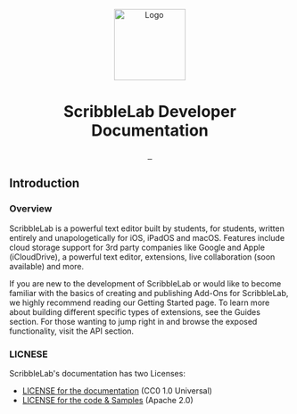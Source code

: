 <p align="center">
  <img src="https://github.com/ScribbleLabApp/ScribbleLab/assets/129311622/d0f29969-ca3a-42c8-91d4-a3d437226ed9" alt="Logo" height="128">
  <h1 align="center">ScribbleLab Developer Documentation</h1>
</p>

<p align="center">
  <a aria-label="Follow CodeMaster on Github" href="https://github.com/ScribbleLabApp" target="_blank">
    <img alt="" src="https://img.shields.io/badge/Follow%20@ScribbleLabApp-black.svg?style=for-the-badge&logo=Github">
  </a>
  <a aria-label="Read the Documentation" href="https://scribblelabapp.github.io/ScribbleLab/" target="_blank">
    <img alt="" src="https://img.shields.io/badge/Documentation-black.svg?style=for-the-badge&logo=readthedocs&logoColor=blue">
  </a>
  <a aria-label="Join the community on Discord (Soon)" href="" target="_blank">
    <img alt="" src="https://img.shields.io/badge/Join%20the%20community%20(Soon)-black.svg?style=for-the-badge&logo=Discord">
  </a>
</p>

## Introduction

### Overview
ScribbleLab is a powerful text editor built by students, for students, written entirely and unapologetically for iOS, iPadOS and macOS. Features include cloud storage support for 3rd party companies like Google and Apple (iCloudDrive), a powerful text editor, extensions, live collaboration (soon available) and more.

If you are new to the development of ScribbleLab or would like to become familiar with the basics of creating and publishing Add-Ons for ScribbleLab, we highly recommend reading our Getting Started page. To learn more about building different specific types of extensions, see the Guides section. For those wanting to jump right in and browse the exposed functionality, visit the API section.

### LICNESE
ScribbleLab's documentation has two Licenses:
- [LICENSE for the documentation](LICENSE) (CC0 1.0 Universal)
- [LICENSE for the code & Samples](LICENSE-CODE) (Apache 2.0)
